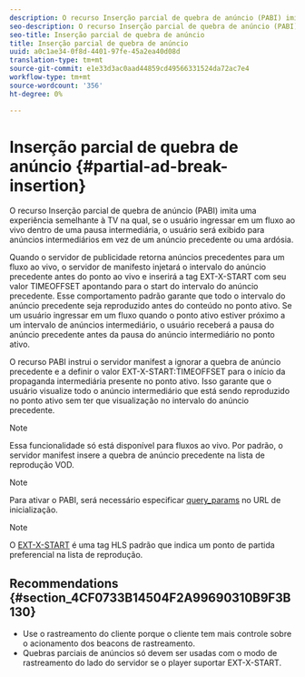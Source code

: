 ```yaml
---
description: O recurso Inserção parcial de quebra de anúncio (PABI) imita uma experiência semelhante à TV na qual, se o usuário ingressar em um fluxo ao vivo dentro de uma pausa intermediária, o usuário será exibido para anúncios intermediários em vez de um anúncio precedente ou uma ardósia.
seo-description: O recurso Inserção parcial de quebra de anúncio (PABI) imita uma experiência semelhante à TV na qual, se o usuário ingressar em um fluxo ao vivo dentro de uma pausa intermediária, o usuário será exibido para anúncios intermediários em vez de um anúncio precedente ou uma ardósia.
seo-title: Inserção parcial de quebra de anúncio
title: Inserção parcial de quebra de anúncio
uuid: a0c1ae34-0f8d-4401-97fe-45a2ea40d08d
translation-type: tm+mt
source-git-commit: e1e33d3ac0aad44859cd49566331524da72ac7e4
workflow-type: tm+mt
source-wordcount: '356'
ht-degree: 0%

---
```



# Inserção parcial de quebra de anúncio {#partial-ad-break-insertion}

O recurso Inserção parcial de quebra de anúncio (PABI) imita uma experiência semelhante à TV na qual, se o usuário ingressar em um fluxo ao vivo dentro de uma pausa intermediária, o usuário será exibido para anúncios intermediários em vez de um anúncio precedente ou uma ardósia.

Quando o servidor de publicidade retorna anúncios precedentes para um fluxo ao vivo, o servidor de manifesto injetará o intervalo do anúncio precedente antes do ponto ao vivo e inserirá a tag EXT-X-START com seu valor TIMEOFFSET apontando para o start do intervalo do anúncio precedente. Esse comportamento padrão garante que todo o intervalo do anúncio precedente seja reproduzido antes do conteúdo no ponto ativo. Se um usuário ingressar em um fluxo quando o ponto ativo estiver próximo a um intervalo de anúncios intermediário, o usuário receberá a pausa do anúncio precedente antes da pausa do anúncio intermediário no ponto ativo.

O recurso PABI instrui o servidor manifest a ignorar a quebra de anúncio precedente e a definir o valor EXT-X-START:TIMEOFFSET para o início da propaganda intermediária presente no ponto ativo. Isso garante que o usuário visualize todo o anúncio intermediário que está sendo reproduzido no ponto ativo sem ter que visualização no intervalo do anúncio precedente.

>[!NOTE]
>
>Essa funcionalidade só está disponível para fluxos ao vivo. Por padrão, o servidor manifest insere a quebra de anúncio precedente na lista de reprodução VOD.

>[!NOTE]
>
>Para ativar o PABI, será necessário especificar [query_params](/help/primetime-ad-insertion/~old-msapi-topics/ms-getting-started/ms-api-query-params.md) no URL de inicialização.

>[!NOTE]
>
>O [EXT-X-START](https://tools.ietf.org/html/rfc8216#section-4.3.5.2) é uma tag HLS padrão que indica um ponto de partida preferencial na lista de reprodução.

## Recommendations {#section_4CF0733B14504F2A99690310B9F3B130}

* Use o rastreamento do cliente porque o cliente tem mais controle sobre o acionamento dos beacons de rastreamento.
* Quebras parciais de anúncios só devem ser usadas com o modo de rastreamento do lado do servidor se o player suportar EXT-X-START.